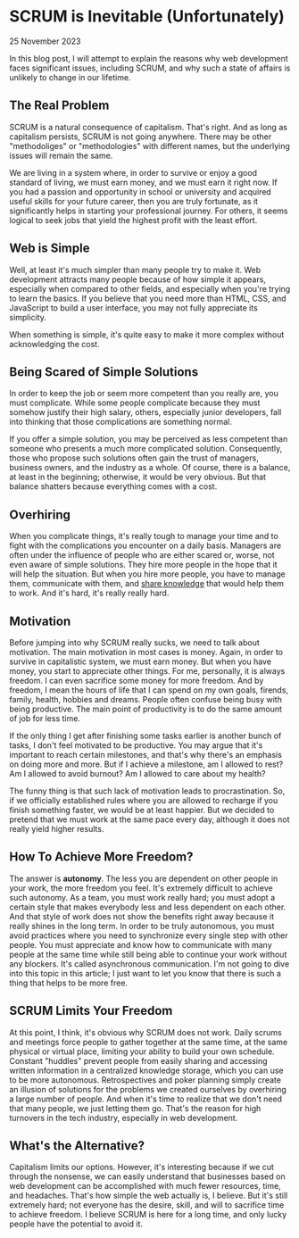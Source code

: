 # SCRUM is Inevitable (Unfortunately)
<div class="date">25 November 2023</div>

In this blog post, I will attempt to explain the reasons why web development faces significant issues, including SCRUM, and why such a state of affairs is unlikely to change in our lifetime.
<br>

## The Real Problem
SCRUM is a natural consequence of capitalism. That's right. And as long as capitalism persists, SCRUM is not going anywhere. There may be other "methodoliges" or "methodologies" with different names, but the underlying issues will remain the same.

We are living in a system where, in order to survive or enjoy a good standard of living, we must earn money, and we must earn it right now. If you had a passion and opportunity in school or university and acquired useful skills for your future career, then you are truly fortunate, as it significantly helps in starting your professional journey. For others, it seems logical to seek jobs that yield the highest profit with the least effort.
<br>

## Web is Simple
Well, at least it's much simpler than many people try to make it. Web development attracts many people because of how simple it appears, especially when compared to other fields, and especially when you're trying to learn the basics. If you believe that you need more than HTML, CSS, and JavaScript to build a user interface, you may not fully appreciate its simplicity.

When something is simple, it's quite easy to make it more complex without acknowledging the cost.
<br>

## Being Scared of Simple Solutions
In order to keep the job or seem more competent than you really are, you must complicate. While some people complicate because they must somehow justify their high salary, others, especially junior developers, fall into thinking that those complications are something normal.

If you offer a simple solution, you may be perceived as less competent than someone who presents a much more complicated solution. Consequently, those who propose such solutions often gain the trust of managers, business owners, and the industry as a whole. Of course, there is a balance, at least in the beginning; otherwise, it would be very obvious. But that balance shatters because everything comes with a cost.
<br>

## Overhiring
When you complicate things, it's really tough to manage your time and to fight with the complications you encounter on a daily basis. Managers are often under the influence of people who are either scared or, worse, not even aware of simple solutions. They hire more people in the hope that it will help the situation. But when you hire more people, you have to manage them, communicate with them, and [share knowledge](/../html/posts/knowledge-sharing-sins.html) that would help them to work. And it's hard, it's really really hard.
<br>

## Motivation
Before jumping into why SCRUM really sucks, we need to talk about motivation. The main motivation in most cases is money. Again, in order to survive in capitalistic system, we must earn money. But when you have money, you start to appreciate other things. For me, personally, it is always freedom. I can even sacrifice some money for more freedom. 
And by freedom, I mean the hours of life that I can spend on my own goals, firends, family, health, hobbies and dreams. People often confuse being busy with being productive. The main point of productivity is to do the same amount of job for less time.

If the only thing I get after finishing some tasks earlier is another bunch of tasks, I don't feel motivated to be productive. You may argue that it's important to reach certain milestones, and that's why there's an emphasis on doing more and more. But if I achieve a milestone, am I allowed to rest? Am I allowed to avoid burnout? Am I allowed to care about my health?

The funny thing is that such lack of motivation leads to procrastination. So, if we officially established rules where you are allowed to recharge if you finish something faster, we would be at least happier. But we decided to pretend that we must work at the same pace every day, although it does not really yield higher results.
<br>

## How To Achieve More Freedom?
The answer is **autonomy**. The less you are dependent on other people in your work, the more freedom you feel. 
It's extremely difficult to achieve such autonomy. As a team, you must work really hard; you must adopt a certain style that makes everybody less and less dependent on each other. And that style of work does not show the benefits right away because it really shines in the long term. In order to be truly autonomous, you must avoid practices where you need to synchronize every single step with other people. You must appreciate and know how to communicate with many people at the same time while still being able to continue your work without any blockers. It's called asynchronous communication. I'm not going to dive into this topic in this article; I just want to let you know that there is such a thing that helps to be more free.
<br>

## SCRUM Limits Your Freedom
At this point, I think, it's obvious why SCRUM does not work. Daily scrums and meetings force people to gather together at the same time, at the same physical or virtual place, limiting your ability to build your own schedule. Constant "huddles" prevent people from easily sharing and accessing written information in a centralized knowledge storage, which you can use to be more autonomous. Retrospectives and poker planning simply create an illusion of solutions for the problems we created ourselves by overhiring a large number of people. And when it's time to realize that we don't need that many people, we just letting them go. That's the reason for high turnovers in the tech industry, especially in web development.
<br>

## What's the Alternative?
Capitalism limits our options. However, it's interesting because if we cut through the nonsense, we can easily understand that businesses based on web development can be accomplished with much fewer resources, time, and headaches.
That's how simple the web actually is, I believe. But it's still extremely hard; not everyone has the desire, skill, and will to sacrifice time to achieve freedom. I believe SCRUM is here for a long time, and only lucky people have the potential to avoid it.
